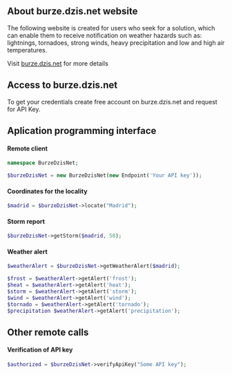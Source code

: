 ## About burze.dzis.net website

The following website is created for users who seek for a solution, which can enable them to receive notification on weather hazards such as: lightnings, tornadoes, strong winds, heavy precipitation and low and high air temperatures.

Visit [burze.dzis.net](http://www.burze.dzis.net) for more details

## Access to burze.dzis.net

To get your credentials create free account on burze.dzis.net and request for API Key.

## Aplication programming interface

#### Remote client

```php
namespace BurzeDzisNet;

$burzeDzisNet = new BurzeDzisNet(new Endpoint('Your API key'));
```

#### Coordinates for the locality

```php
$madrid = $burzeDzisNet->locate("Madrid");
```

#### Storm report

```php
$burzeDzisNet->getStorm($madrid, 50);
```

#### Weather alert


```php
$weatherAlert = $burzeDzisNet->getWeatherAlert($madrid);

$frost = $weatherAlert->getAlert('frost');
$heat = $weatherAlert->getAlert('heat');
$storm = $weatherAlert->getAlert('storm');
$wind = $weatherAlert->getAlert('wind');
$tornado = $weatherAlert->getAlert('tornado');
$precipitation $weatherAlert->getAlert('precipitation');
```

## Other remote calls

#### Verification of API key

```php
$authorized = $burzeDzisNet->verifyApiKey("Some API key");
```

